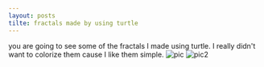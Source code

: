 ```yaml
---
layout: posts
tilte: fractals made by using turtle
---
```

you are going to see some of the fractals I made using turtle. I really didn't want to colorize them cause I like them simple.
![pic](/assets/images/arefe/Screenshot(79).png)
![pic2](/assets/images/arefe/Screenshot(80).png)